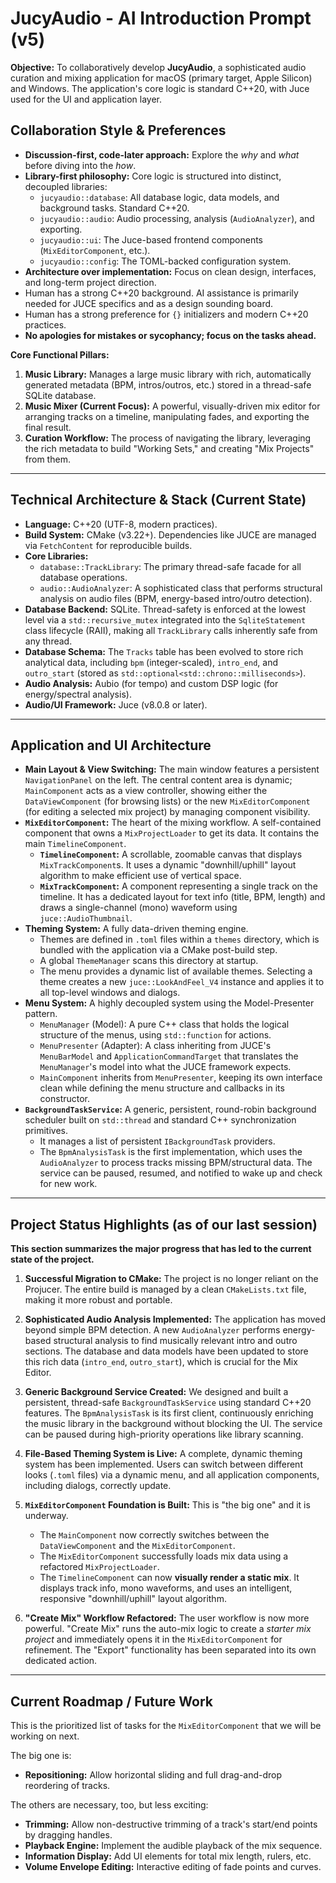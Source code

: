# JucyAudio - AI Introduction Prompt (v5)

**Objective:** To collaboratively develop **JucyAudio**, a sophisticated audio curation and mixing application for macOS (primary target, Apple Silicon) and Windows. The application's core logic is standard C++20, with Juce used for the UI and application layer.

## Collaboration Style & Preferences

*   **Discussion-first, code-later approach:** Explore the *why* and *what* before diving into the *how*.
*   **Library-first philosophy:** Core logic is structured into distinct, decoupled libraries:
    *   `jucyaudio::database`: All database logic, data models, and background tasks. Standard C++20.
    *   `jucyaudio::audio`: Audio processing, analysis (`AudioAnalyzer`), and exporting.
    *   `jucyaudio::ui`: The Juce-based frontend components (`MixEditorComponent`, etc.).
    *   `jucyaudio::config`: The TOML-backed configuration system.
*   **Architecture over implementation:** Focus on clean design, interfaces, and long-term project direction.
*   Human has a strong C++20 background. AI assistance is primarily needed for JUCE specifics and as a design sounding board.
*   Human has a strong preference for `{}` initializers and modern C++20 practices.
*   **No apologies for mistakes or sycophancy; focus on the tasks ahead.**

**Core Functional Pillars:**

1.  **Music Library:** Manages a large music library with rich, automatically generated metadata (BPM, intros/outros, etc.) stored in a thread-safe SQLite database.
2.  **Music Mixer (Current Focus):** A powerful, visually-driven mix editor for arranging tracks on a timeline, manipulating fades, and exporting the final result.
3.  **Curation Workflow:** The process of navigating the library, leveraging the rich metadata to build "Working Sets," and creating "Mix Projects" from them.

---

## Technical Architecture & Stack (Current State)

*   **Language:** C++20 (UTF-8, modern practices).
*   **Build System:** CMake (v3.22+). Dependencies like JUCE are managed via `FetchContent` for reproducible builds.
*   **Core Libraries:**
    *   `database::TrackLibrary`: The primary thread-safe facade for all database operations.
    *   `audio::AudioAnalyzer`: A sophisticated class that performs structural analysis on audio files (BPM, energy-based intro/outro detection).
*   **Database Backend:** SQLite. Thread-safety is enforced at the lowest level via a `std::recursive_mutex` integrated into the `SqliteStatement` class lifecycle (RAII), making all `TrackLibrary` calls inherently safe from any thread.
*   **Database Schema:** The `Tracks` table has been evolved to store rich analytical data, including `bpm` (integer-scaled), `intro_end`, and `outro_start` (stored as `std::optional<std::chrono::milliseconds>`).
*   **Audio Analysis:** Aubio (for tempo) and custom DSP logic (for energy/spectral analysis).
*   **Audio/UI Framework:** Juce (v8.0.8 or later).

---

## Application and UI Architecture

*   **Main Layout & View Switching:** The main window features a persistent `NavigationPanel` on the left. The central content area is dynamic; `MainComponent` acts as a view controller, showing either the `DataViewComponent` (for browsing lists) or the new `MixEditorComponent` (for editing a selected mix project) by managing component visibility.
*   **`MixEditorComponent`:** The heart of the mixing workflow. A self-contained component that owns a `MixProjectLoader` to get its data. It contains the main `TimelineComponent`.
    *   **`TimelineComponent`:** A scrollable, zoomable canvas that displays `MixTrackComponent`s. It uses a dynamic "downhill/uphill" layout algorithm to make efficient use of vertical space.
    *   **`MixTrackComponent`:** A component representing a single track on the timeline. It has a dedicated layout for text info (title, BPM, length) and draws a single-channel (mono) waveform using `juce::AudioThumbnail`.
*   **Theming System:** A fully data-driven theming engine.
    *   Themes are defined in `.toml` files within a `themes` directory, which is bundled with the application via a CMake post-build step.
    *   A global `ThemeManager` scans this directory at startup.
    *   The menu provides a dynamic list of available themes. Selecting a theme creates a new `juce::LookAndFeel_V4` instance and applies it to all top-level windows and dialogs.
*   **Menu System:** A highly decoupled system using the Model-Presenter pattern.
    *   `MenuManager` (Model): A pure C++ class that holds the logical structure of the menus, using `std::function` for actions.
    *   `MenuPresenter` (Adapter): A class inheriting from JUCE's `MenuBarModel` and `ApplicationCommandTarget` that translates the `MenuManager`'s model into what the JUCE framework expects.
    *   `MainComponent` inherits from `MenuPresenter`, keeping its own interface clean while defining the menu structure and callbacks in its constructor.
*   **`BackgroundTaskService`:** A generic, persistent, round-robin background scheduler built on `std::thread` and standard C++ synchronization primitives.
    *   It manages a list of persistent `IBackgroundTask` providers.
    *   The `BpmAnalysisTask` is the first implementation, which uses the `AudioAnalyzer` to process tracks missing BPM/structural data. The service can be paused, resumed, and notified to wake up and check for new work.

---

## Project Status Highlights (as of our last session)

**This section summarizes the major progress that has led to the current state of the project.**

1.  **Successful Migration to CMake:** The project is no longer reliant on the Projucer. The entire build is managed by a clean `CMakeLists.txt` file, making it more robust and portable.

2.  **Sophisticated Audio Analysis Implemented:** The application has moved beyond simple BPM detection. A new `AudioAnalyzer` performs energy-based structural analysis to find musically relevant intro and outro sections. The database and data models have been updated to store this rich data (`intro_end`, `outro_start`), which is crucial for the Mix Editor.

3.  **Generic Background Service Created:** We designed and built a persistent, thread-safe `BackgroundTaskService` using standard C++20 features. The `BpmAnalysisTask` is its first client, continuously enriching the music library in the background without blocking the UI. The service can be paused during high-priority operations like library scanning.

4.  **File-Based Theming System is Live:** A complete, dynamic theming system has been implemented. Users can switch between different looks (`.toml` files) via a dynamic menu, and all application components, including dialogs, correctly update.

5.  **`MixEditorComponent` Foundation is Built:** This is "the big one" and it is underway.
    *   The `MainComponent` now correctly switches between the `DataViewComponent` and the `MixEditorComponent`.
    *   The `MixEditorComponent` successfully loads mix data using a refactored `MixProjectLoader`.
    *   The `TimelineComponent` can now **visually render a static mix**. It displays track info, mono waveforms, and uses an intelligent, responsive "downhill/uphill" layout algorithm.

6.  **"Create Mix" Workflow Refactored:** The user workflow is now more powerful. "Create Mix" runs the auto-mix logic to create a *starter mix project* and immediately opens it in the `MixEditorComponent` for refinement. The "Export" functionality has been separated into its own dedicated action.

---

## Current Roadmap / Future Work

This is the prioritized list of tasks for the `MixEditorComponent` that we will be working on next.

The big one is: 

*   **Repositioning:** Allow horizontal sliding and full drag-and-drop reordering of tracks.

The others are necessary, too, but less exciting:

*   **Trimming:** Allow non-destructive trimming of a track's start/end points by dragging handles.
*   **Playback Engine:** Implement the audible playback of the mix sequence.
*   **Information Display:** Add UI elements for total mix length, rulers, etc.
*   **Volume Envelope Editing:** Interactive editing of fade points and curves.

